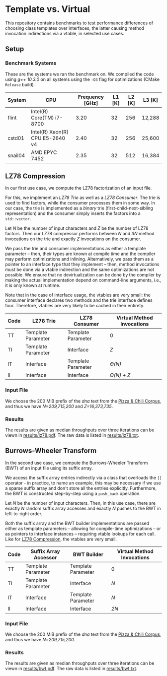 # Template vs. Virtual

This repository contains benchmarks to test performance differences of choosing class templates over interfaces, the latter causing method invocation indirections via a vtable, in selected use cases.

## Setup

### Benchmark Systems

These are the systems we ran the benchmark on. We compiled the code using *g++ 10.3.0* on all systems using the `-O3` flag for optimizations (CMake `Release` build).

| System  | CPU                             | Frequency [GHz] | L1 [K] | L2 [K] | L3 [K] |
| ------- | ------------------------------- | --------------- | ------ | ------ | ------ |
| flint   | Intel(R) Core(TM) i7-8700       | 3.20            | 32     | 256    | 12,288 |
| cstd01  | Intel(R) Xeon(R) CPU E5-2640 v4 | 2.40            | 32     | 256    | 25,600 |
| snail04 | AMD EPYC 7452                   | 2.35            | 32     | 512    | 16,384 |

## LZ78 Compression

In our first use case, we compute the LZ78 factorization of an input file.

For this, we implement an *LZ78 Trie* as well as a *LZ78 Consumer*. The trie is used to find factors, while the consumer processes them in some way. In our case, the trie is implemented as a *binary* trie (first-child-next-sibling representation) and the consumer simply inserts the factors into a `std::vector`.

Let *N* be the number of input characters and *Z* be the number of LZ78 factors. Then our LZ78 compressor performs between *N* and *3N* method invocations on the trie and exactly *Z* invocations on the consumer.

We pass the trie and consumer implementations as either a template parameter &ndash; then, their types are known at compile time and the compiler may perform optimizations and inlining. Alternatively, we pass them as a pointer to an interface type that they implement &ndash; then, method invocations must be done via a vtable indirection and the same optimizations are not possible. We ensure that no devirtualization can be done by the compiler by making the actual implementation depend on command-line arguments, i.e., it is only known at runtime.

Note that in the case of interface usage, the vtables are very small: the consumer interface declares two methods and the trie interface defines four. Therefore, vtables are very likely to be cached in their entirety.

| Code | LZ78 Trie          | LZ78 Consumer      | Virtual Method Invocations |
| ---- | ------------------ | ------------------ | -------------------------- |
| TT   | Template Parameter | Template Parameter | 0                          |
| TI   | Template Parameter | Interface          | *Z*                        |
| IT   | Interface          | Template Parameter | *Θ(N)*                     |
| II   | Interface          | Interface          | *Θ(N) + Z*                 |

### Input File

We choose the 200 MiB prefix of the *dna* text from the [Pizza & Chili Corpus](http://pizzachili.dcc.uchile.cl/), and thus we have *N=209,715,200* and *Z=16,373,735*.

### Results

The results are given as median throughputs over three iterations can be viewn in [results/lz78.pdf](results/lz78.pdf). The raw data is listed in [results/lz78.txt](results/lz78.txt).

## Burrows-Wheeler Transform

In the second use case, we compute the Burrows-Wheeler Transform (BWT) of an input file using its suffix array.

We access the suffix array entries indirectly via a class that overloads the `[]` operator - in practice, to name an example, this may be necessary if we use a sparse suffix array and don't store all the entries explicitly. Furthermore, the BWT is constructed step-by-step using a `push_back` operation.

Let *N* be the number of input characters. Then, in this use case, there are exactly *N* random suffix array accesses and exactly *N* pushes to the BWT in left-to-right order.

Both the suffix array and the BWT builder implementations are passed either as template parameters &ndash; allowing for compile-time optimizations &ndash; or as pointers to interface instances &ndash; requiring vtable lookups for each call. Like for [LZ78 Compression](#lz78-compression), the vtables are very small.

| Code | Suffix Array Accessor | BWT Builder        | Virtual Method Invocations |
| ---- | --------------------- | ------------------ | -------------------------- |
| TT   | Template Parameter    | Template Parameter | 0                          |
| TI   | Template Parameter    | Interface          | *N*                        |
| IT   | Interface             | Template Parameter | *N*                        |
| II   | Interface             | Interface          | *2N*                       |

### Input File

We choose the 200 MiB prefix of the *dna* text from the [Pizza & Chili Corpus](http://pizzachili.dcc.uchile.cl/), and thus we have *N=209,715,200*.

### Results

The results are given as median throughputs over three iterations can be viewn in [results/bwt.pdf](results/bwt.pdf). The raw data is listed in [results/bwt.txt](results/bwt.txt).
